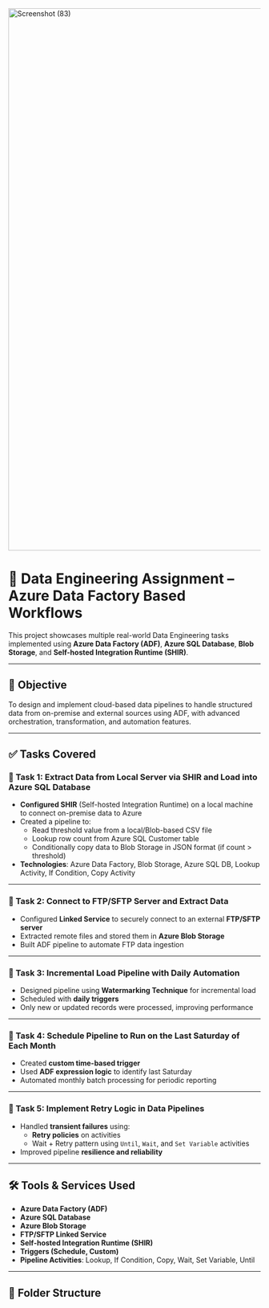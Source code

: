 <img width="1920" height="1080" alt="Screenshot (83)" src="https://github.com/user-attachments/assets/a44cc976-ef9e-4ba6-acaa-5ae5ed3587fc" />

# 🚀 Data Engineering Assignment – Azure Data Factory Based Workflows

This project showcases multiple real-world Data Engineering tasks implemented using **Azure Data Factory (ADF)**, **Azure SQL Database**, **Blob Storage**, and **Self-hosted Integration Runtime (SHIR)**.

---

## 📌 Objective

To design and implement cloud-based data pipelines to handle structured data from on-premise and external sources using ADF, with advanced orchestration, transformation, and automation features.

---

## ✅ Tasks Covered

### 🔹 Task 1: Extract Data from Local Server via SHIR and Load into Azure SQL Database

- **Configured SHIR** (Self-hosted Integration Runtime) on a local machine to connect on-premise data to Azure
- Created a pipeline to:
  - Read threshold value from a local/Blob-based CSV file
  - Lookup row count from Azure SQL Customer table
  - Conditionally copy data to Blob Storage in JSON format (if count > threshold)
- **Technologies**: Azure Data Factory, Blob Storage, Azure SQL DB, Lookup Activity, If Condition, Copy Activity

---

### 🔹 Task 2: Connect to FTP/SFTP Server and Extract Data

- Configured **Linked Service** to securely connect to an external **FTP/SFTP server**
- Extracted remote files and stored them in **Azure Blob Storage**
- Built ADF pipeline to automate FTP data ingestion

---

### 🔹 Task 3: Incremental Load Pipeline with Daily Automation

- Designed pipeline using **Watermarking Technique** for incremental load
- Scheduled with **daily triggers**
- Only new or updated records were processed, improving performance

---

### 🔹 Task 4: Schedule Pipeline to Run on the Last Saturday of Each Month

- Created **custom time-based trigger**
- Used **ADF expression logic** to identify last Saturday
- Automated monthly batch processing for periodic reporting

---

### 🔹 Task 5: Implement Retry Logic in Data Pipelines

- Handled **transient failures** using:
  - **Retry policies** on activities
  - Wait + Retry pattern using `Until`, `Wait`, and `Set Variable` activities
- Improved pipeline **resilience and reliability**

---

## 🛠️ Tools & Services Used

- **Azure Data Factory (ADF)**
- **Azure SQL Database**
- **Azure Blob Storage**
- **FTP/SFTP Linked Service**
- **Self-hosted Integration Runtime (SHIR)**
- **Triggers (Schedule, Custom)**
- **Pipeline Activities**: Lookup, If Condition, Copy, Wait, Set Variable, Until

---

## 📁 Folder Structure

